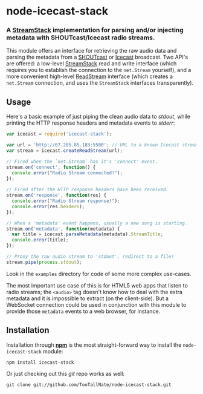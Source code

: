 node-icecast-stack
==================
### A [StreamStack][] implementation for parsing and/or injecting metadata with SHOUTcast/Icecast radio streams.

This module offers an interface for retrieving the raw audio data and
parsing the metadata from a [SHOUTcast][] or [Icecast][] broadcast. Two API's
are offered: a low-level [StreamStack][] read and write interface (which
requires you to establish the connection to the `net.Stream` yourself), and a
more convenient high-level
[ReadStream](http://nodejs.org/api.html#readable-stream-23) interface (which
creates a `net.Stream` connection, and uses the `StreamStack` interfaces
transparently).


Usage
-----

Here's a basic example of just piping the clean audio data to _stdout_,
while printing the HTTP response headers and metadata events to _stderr_:

``` javascript
var icecast = require('icecast-stack');

var url = 'http://67.205.85.183:5500'; // URL to a known Icecast stream
var stream = icecast.createReadStream(url);

// Fired when the `net.Stream` has it's 'connect' event.
stream.on('connect', function() {
  console.error("Radio Stream connected!");
});
    
// Fired after the HTTP response headers have been received.
stream.on('response', function(res) {
  console.error("Radio Stream response!");
  console.error(res.headers);
});

// When a 'metadata' event happens, usually a new song is starting.
stream.on('metadata', function(metadata) {
  var title = icecast.parseMetadata(metadata).StreamTitle;
  console.error(title);
});

// Proxy the raw audio stream to 'stdout', redirect to a file!
stream.pipe(process.stdout);
```

Look in the `examples` directory for code of some more complex use-cases.

The most important use case of this is for HTML5 web apps that listen to
radio streams; the `<audio>` tag doesn't know how to deal with the extra
metadata and it is impossible to extract (on the client-side). But a
WebSocket connection could be used in conjunction with this module to provide
those `metadata` events to a web browser, for instance.


Installation
------------

Installation through [__npm__](http://github.com/isaacs/npm) is the most
straight-forward way to install the `node-icecast-stack` module:

``` shell
npm install icecast-stack
```

Or just checking out this _git_ repo works as well:

``` shell
git clone git://github.com/TooTallNate/node-icecast-stack.git
```


[NodeJS]: http://nodejs.org
[StreamStack]: http://github.com/TooTallNate/node-stream-stack
[SHOUTcast]: http://www.shoutcast.com
[Icecast]: http://icecast.org

